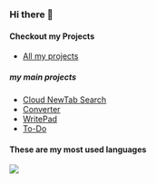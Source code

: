 ### Hi there 👋
#### Checkout my Projects 
 - <a href="https://github.com/CloudGlitch?tab=repositories">All my projects</a>
##### my main projects 
 - <a href="https://github.com/CloudGlitch/NewTabSearch">Cloud NewTab Search</a>
 - <a href="https://github.com/CloudGlitch/converter">Converter</a>
 - <a href="https://github.com/CloudGlitch/WritePad">WritePad</a>
 - <a href="https://github.com/CloudGlitch/ToDo">To-Do</a>

<!--🔭 I’m currently working on <a href="https://github.com/CloudGlitch">Nothing</a>-->

#### These are my most used languages
<a href="https://github.com/CloudGlitch">
  <img align="center" src="https://github-readme-stats.vercel.app/api/top-langs/?username=CloudGlitch" />
</a>
<!--
**CloudGlitch/CloudGlitch** is a ✨ _special_ ✨ repository because its `README.md` (this file) appears on your GitHub profile.

Here are some ideas to get you started:

- 🔭 I’m currently working on ...
- 🌱 I’m currently learning ...
- 👯 I’m looking to collaborate on ...
- 🤔 I’m looking for help with ...
- 💬 Ask me about ...
- 📫 How to reach me: ...
- 😄 Pronouns: ...
- ⚡ Fun fact: ...
-->
